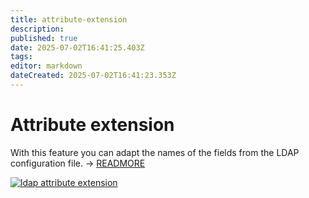 ```yaml
---
title: attribute-extension
description: 
published: true
date: 2025-07-02T16:41:25.403Z
tags: 
editor: markdown
dateCreated: 2025-07-02T16:41:23.353Z
---
```


# Attribute extension

With this feature you can adapt the names of the fields from the LDAP configuration file. → [READMORE](../../../../user-authentication-and-management/ldap-directory/index.md)

[![ldap attribute extension](../../../../assets/images/en/system-administration/administration/interfaces/ldap/3-ldap.png)](../../../../assets/images/en/system-administration/administration/interfaces/ldap/3-ldap.png)

